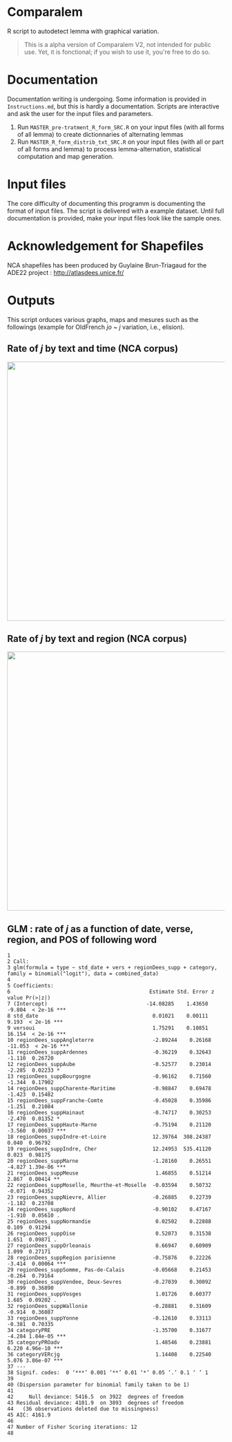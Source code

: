 # Comparalem
R script to autodetect lemma with graphical variation.

> This is a alpha version of Comparalem V2, not intended for public use. Yet, it is fonctional; if you wish to use it, you're free to do so.

# Documentation
Documentation writing is undergoing. Some information is provided in ```Instructions.md```, but this is hardly a documentation. Scripts are interactive and ask the user for the input files and parameters.

1. Run ```MASTER_pre-tratment_R_form_SRC.R``` on your input files (with all forms of all lemma) to create dictionnaries of alternating lemmas
2. Run ```MASTER_R_form_distrib_txt_SRC.R``` on your input files (with all or part of all forms and lemma) to process lemma-alternation, statistical computation and map generation.

# Input files
The core difficulty of documenting this programm is documenting the format of input files. The script is delivered with a example dataset. Until full documentation is provided, make your input files look like the sample ones.

# Acknowledgement for Shapefiles
NCA shapefiles has been produced by Guylaine Brun-Triagaud for the ADE22 project : <http://atlasdees.unice.fr/>

# Outputs
This script orduces various graphs, maps and mesures such as the followings (example for OldFrench _jo_ ~ _j_ variation, i.e., elision).

## Rate of _j_ by text and time (NCA corpus)

<img src="https://github.com/user-attachments/assets/755e093c-e527-4a2d-aec4-880f902bfa46" width="600">

## Rate of _j_ by text and region (NCA corpus)

<img src="https://github.com/user-attachments/assets/36bf7d02-5483-43ef-b87b-bea1aa2b4c0d" width="600">

## GLM : rate of _j_ as a function of date, verse, region, and POS of following word
```
1 
2 Call:
3 glm(formula = type ~ std_date + vers + regionDees_supp + category, family = binomial("logit"), data = combined_data)
4 
5 Coefficients:
6                                             Estimate Std. Error z value Pr(>|z|)    
7 (Intercept)                                -14.08285    1.43650  -9.804  < 2e-16 ***
8 std_date                                     0.01021    0.00111   9.193  < 2e-16 ***
9 versoui                                      1.75291    0.10851  16.154  < 2e-16 ***
10 regionDees_suppAngleterre                   -2.89244    0.26168 -11.053  < 2e-16 ***
11 regionDees_suppArdennes                     -0.36219    0.32643  -1.110  0.26720    
12 regionDees_suppAube                         -0.52577    0.23014  -2.285  0.02233 *  
13 regionDees_suppBourgogne                    -0.96162    0.71560  -1.344  0.17902    
14 regionDees_suppCharente-Maritime            -0.98847    0.69478  -1.423  0.15482    
15 regionDees_suppFranche-Comte                -0.45028    0.35986  -1.251  0.21084    
16 regionDees_suppHainaut                      -0.74717    0.30253  -2.470  0.01352 *  
17 regionDees_suppHaute-Marne                  -0.75194    0.21120  -3.560  0.00037 ***
18 regionDees_suppIndre-et-Loire               12.39764  308.24387   0.040  0.96792    
19 regionDees_suppIndre, Cher                  12.24953  535.41120   0.023  0.98175    
20 regionDees_suppMarne                        -1.28160    0.26551  -4.827 1.39e-06 ***
21 regionDees_suppMeuse                         1.46855    0.51214   2.867  0.00414 ** 
22 regionDees_suppMoselle, Meurthe-et-Moselle  -0.03594    0.50732  -0.071  0.94352    
23 regionDees_suppNievre, Allier               -0.26885    0.22739  -1.182  0.23708    
24 regionDees_suppNord                         -0.90102    0.47167  -1.910  0.05610 .  
25 regionDees_suppNormandie                     0.02502    0.22888   0.109  0.91294    
26 regionDees_suppOise                          0.52073    0.31538   1.651  0.09871 .  
27 regionDees_suppOrleanais                     0.66947    0.60909   1.099  0.27171    
28 regionDees_suppRegion parisienne            -0.75876    0.22226  -3.414  0.00064 ***
29 regionDees_suppSomme, Pas-de-Calais         -0.05668    0.21453  -0.264  0.79164    
30 regionDees_suppVendee, Deux-Sevres          -0.27039    0.30092  -0.899  0.36890    
31 regionDees_suppVosges                        1.01726    0.60377   1.685  0.09202 .  
32 regionDees_suppWallonie                     -0.28881    0.31609  -0.914  0.36087    
33 regionDees_suppYonne                        -0.12610    0.33113  -0.381  0.70335    
34 categoryPRE                                 -1.35700    0.31677  -4.284 1.84e-05 ***
35 categoryPROadv                               1.48546    0.23881   6.220 4.96e-10 ***
36 categoryVERcjg                               1.14408    0.22540   5.076 3.86e-07 ***
37 ---
38 Signif. codes:  0 ‘***’ 0.001 ‘**’ 0.01 ‘*’ 0.05 ‘.’ 0.1 ‘ ’ 1
39 
40 (Dispersion parameter for binomial family taken to be 1)
41 
42     Null deviance: 5416.5  on 3922  degrees of freedom
43 Residual deviance: 4101.9  on 3893  degrees of freedom
44   (36 observations deleted due to missingness)
45 AIC: 4161.9
46 
47 Number of Fisher Scoring iterations: 12
48
```
